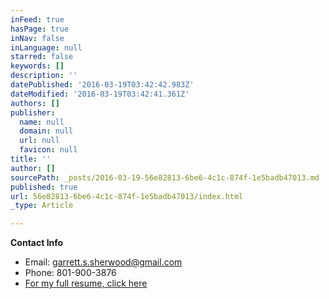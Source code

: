 ```yaml
---
inFeed: true
hasPage: true
inNav: false
inLanguage: null
starred: false
keywords: []
description: ''
datePublished: '2016-03-19T03:42:42.983Z'
dateModified: '2016-03-19T03:42:41.361Z'
authors: []
publisher:
  name: null
  domain: null
  url: null
  favicon: null
title: ''
author: []
sourcePath: _posts/2016-03-19-56e82813-6be6-4c1c-874f-1e5badb47013.md
published: true
url: 56e82813-6be6-4c1c-874f-1e5badb47013/index.html
_type: Article

---
```

**Contact Info**

* Email: garrett.s.sherwood@gmail.com
* Phone: 801-900-3876
* [For my full resume, click here][0]

[0]: https://drive.google.com/file/d/0B_3Bn2B5HlnMdm1mSnFpakVPeE0/view?usp=sharing